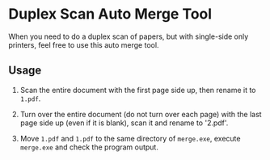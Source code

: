 # Duplex Scan Auto Merge Tool

When you need to do a duplex scan of papers, but with single-side only printers, feel free to use this auto merge tool.

## Usage

1. Scan the entire document with the first page side up, then rename it to `1.pdf`.

2. Turn over the entire document (do not turn over each page) with  the last page side up (even if it is blank), scan it and rename to '2.pdf'.

3. Move `1.pdf` and `1.pdf` to the same directory of `merge.exe`, execute `merge.exe` and check the program output.